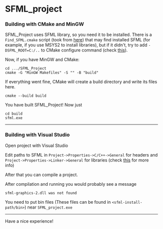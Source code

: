 # SFML_project
### Building with CMake and MinGW

SFML_Project uses SFML library, so you need it to be installed. There is a ```Find_SFML.cmake``` script (took from [here](https://github.com/eXpl0it3r/game-off-2016)) 
that may find installed SFML (for example, if you use MSYS2 to install libraries), but if it didn't, try to add ```-DSFML_ROOT=C:/..``` to CMake configure command 
(check [this](https://stackoverflow.com/questions/45671299/linking-sfml-with-cmake-windows-mingw)).

Now, if you have MinGW and CMake:

```
cd .../SFML_Project
cmake -G "MinGW Makefiles" -S "" -B "build"
```

If everything went fine, CMake will create a build directory and write its files here.

```
cmake --build build
```

You have built SFML_Project! Now just

```
cd build
sfml.exe
```
___

### Building with Visual Studio

Open project with Visual Studio

Edit paths to SFML in ```Project->Properties->C/C++->General``` for headers and ```Project->Properties->Linker->General``` for libraries
(check [this](https://www.sfml-dev.org/tutorials/2.5/start-vc.php) for more info)

After that you can compile a project.

After compilation and running you would probably see a message 
```
sfml-graphics-2.dll was not found
```
You need to put bin files (These files can be found in ```<sfml-install-path/bin>```) near ```SFML_project.exe```
___




Have a nice experience!

